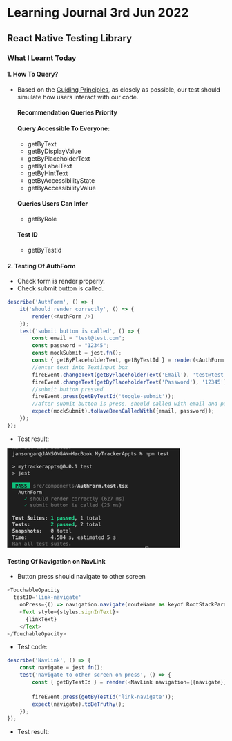 # Learning Journal 3rd Jun 2022
## React Native Testing Library
### What I Learnt Today
#### 1. How To Query?
- Based on the [Guiding Principles](https://testing-library.com/docs/guiding-principles/), as closely as possible, our test should simulate how users interact with our code.
  #### Recommendation Queries Priority
    #### Query Accessible To Everyone:
    - getByText
    - getByDisplayValue
    - getByPlaceholderText
    - getByLabelText
    - getByHintText
    - getByAccessibilityState
    - getByAccessibilityValue
   #### Queries Users Can Infer
   -  getByRole
   #### Test ID
   -  getByTestId
#### 2. Testing Of AuthForm
- Check form is render properly.
- Check submit button is called.
```javascript
describe('AuthForm', () => {
    it('should render correctly', () => {
        render(<AuthForm />)
    });
    test('submit button is called', () => {
        const email = "test@test.com";
        const password = "12345";
        const mockSubmit = jest.fn();
        const { getByPlaceholderText, getByTestId } = render(<AuthForm onSubmit={mockSubmit}/>);
        //enter text into Textinput box
        fireEvent.changeText(getByPlaceholderText('Email'), 'test@test.com');
        fireEvent.changeText(getByPlaceholderText('Password'), '12345');
        //submit button pressed
        fireEvent.press(getByTestId('toggle-submit'));
        //after submit button is press, should called with email and password
        expect(mockSubmit).toHaveBeenCalledWith({email, password});
    });
});
```
- Test result:
<img src="https://github.com/janson-gan/react-native-training/blob/main/images/June/03062022/Screenshot%202022-06-03%20at%2011.53.15%20AM.png" width="400" />

#### Testing Of Navigation on NavLink
- Button press should navigate to other screen
```javascript
<TouchableOpacity
  testID='link-navigate'
    onPress={() => navigation.navigate(routeName as keyof RootStackParamsList)}>
    <Text style={styles.signInText}>
      {linkText}
    </Text>
</TouchableOpacity>
``` 
- Test code:
```javascript
describe('NavLink', () => {
    const navigate = jest.fn();
    test('navigate to other screen on press', () => {
        const { getByTestId } = render(<NavLink navigation={{navigate}} />);

        fireEvent.press(getByTestId('link-navigate'));
        expect(navigate).toBeTruthy();
    });
});
```
- Test result:
<img src="" width="400" />
